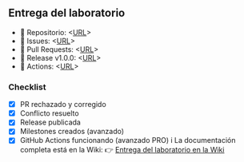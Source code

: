 ## Entrega del laboratorio
- 🔗 Repositorio: <[URL](https://github.com/SrPirson/lab-grupo1)>
- 🔗 Issues: <[URL](https://github.com/SrPirson/lab-grupo1/issues)>
- 🔗 Pull Requests: <[URL](https://github.com/SrPirson/lab-grupo1/pulls)>
- 🔗 Release v1.0.0: <[URL]([https://github.com/SrPirson/lab-grupo1](https://github.com/SrPirson/lab-grupo1/releases/tag/v1.0.0))>
- 🔗 Actions: <[URL](https://github.com/SrPirson/lab-grupo1/actions)>
### Checklist
- [x] PR rechazado y corregido
- [x] Conflicto resuelto
- [x] Release publicada
- [x] Milestones creados (avanzado)
- [x] GitHub Actions funcionando (avanzado PRO)
i️ La documentación completa está en la Wiki:
👉 [Entrega del laboratorio en la Wiki](<[URL](https://github.com/SrPirson/lab-grupo1/wiki)>)
